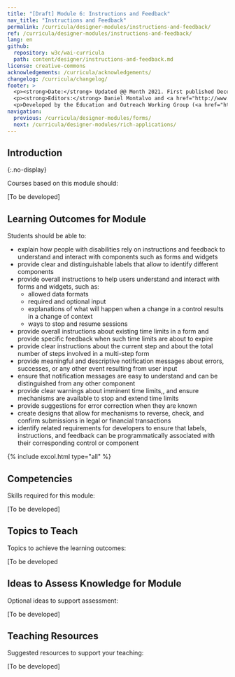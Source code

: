 ```yaml
---
title: "[Draft] Module 6: Instructions and Feedback"
nav_title: "Instructions and Feedback"
permalink: /curricula/designer-modules/instructions-and-feedback/
ref: /curricula/designer-modules/instructions-and-feedback/
lang: en
github:
  repository: w3c/wai-curricula
  path: content/designer/instructions-and-feedback.md
license: creative-commons
acknowledgements: /curricula/acknowledgements/
changelog: /curricula/changelog/
footer: >
  <p><strong>Date:</strong> Updated @@ Month 2021. First published December 2019. CHANGELOG</p>
  <p><strong>Editors:</strong> Daniel Montalvo and <a href="http://www.w3.org/People/shadi/">Shadi Abou-Zahra</a>. Contributors: <a href="https://www.w3.org/WAI/EO/EOWG-members">EOWG Participants</a>. ACKNOWLEDGEMENTS lists contributors and credits.</p>
  <p>Developed by the Education and Outreach Working Group (<a href="http://www.w3.org/WAI/EO/">EOWG</a>). Developed with support from the <a href="https://www.w3.org/WAI/about/projects/wai-guide/">WAI-Guide Project</a> funded by the European Commission (EC) under the Horizon 2020 program (Grant Agreement 822245).</p>
navigation:
  previous: /curricula/designer-modules/forms/
  next: /curricula/designer-modules/rich-applications/
---
```


## Introduction
{:.no-display}

Courses based on this module should:

[To be developed]

## Learning Outcomes for Module

Students should be able to:

* explain how people with disabilities rely on instructions and feedback to understand and interact with components such as forms and widgets
* provide clear and distinguishable labels that allow to identify different components
* provide overall instructions to help users understand and interact with forms and widgets, such as:
  * allowed data formats
  * required and optional input
  * explanations of what will happen when a change in a control results in a change of context
  * ways to stop and resume sessions
* provide overall instructions about existing time limits in a form and provide specific feedback when such time limits are about to expire
* provide clear instructions about the current step and about the total number of steps involved in a multi-step form
* provide meaningful and descriptive notification messages about errors, successes, or any other event resulting from user input
* ensure that notification messages are easy to understand and can be distinguished from any other component
* provide clear warnings about imminent time limits,, and ensure mechanisms are available to stop and extend time limits
* provide suggestions for error correction when they are known
* create designs that allow for mechanisms to reverse, check, and confirm submissions in legal or financial transactions
* identify related requirements for developers to ensure that labels, instructions, and feedback can be programmatically associated with their corresponding control or component

{% include excol.html type="all" %}

## Competencies

Skills required for this module:

[To be developed]

## Topics to Teach

Topics to achieve the learning outcomes:

[To be developed

## Ideas to Assess Knowledge for Module

Optional ideas to support assessment:

[To be developed]

## Teaching Resources

Suggested resources to support your teaching:

[To be developed]

